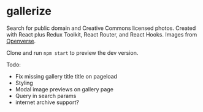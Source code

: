 # gallerize

Search for public domain and Creative Commons licensed photos. Created with React plus Redux Toolkit, React Router, and React Hooks. Images from [Openverse](https://wordpress.org/openverse/).

Clone and run `npm start` to preview the dev version.

Todo:

- Fix missing gallery title title on pageload
- Styling
- Modal image previews on gallery page
- Query in search params
- internet archive support?
